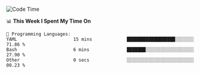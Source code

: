 <!--START_SECTION:waka-->
![Code Time](http://img.shields.io/badge/Code%20Time-1%2C003%20hrs%2027%20mins-blue)

📊 **This Week I Spent My Time On** 

```text
💬 Programming Languages: 
YAML                     15 mins             ██████████████████░░░░░░░   71.86 % 
Bash                     6 mins              ███████░░░░░░░░░░░░░░░░░░   27.90 % 
Other                    0 secs              ░░░░░░░░░░░░░░░░░░░░░░░░░   00.23 % 
```


<!--END_SECTION:waka-->